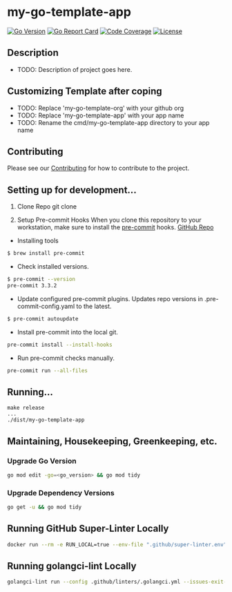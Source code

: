 # my-go-template-app

[![Go Version][go_version_img]][go_dev_url]
[![Go Report Card][go_report_img]][go_report_url]
[![Code Coverage][go_code_coverage_img]][repo_url]
[![License][repo_license_img]][repo_license_url]


## Description

* TODO: Description of project goes here.


## Customizing Template after coping

* TODO: Replace 'my-go-template-org' with your github org
* TODO: Replace 'my-go-template-app' with your app name
* TODO: Rename the cmd/my-go-template-app directory to your app name


## Contributing

Please see our [Contributing](./CONTRIBUTING.md) for how to contribute to the project.


## Setting up for development...

1. Clone Repo
git clone <LINK>

2. Setup Pre-commit Hooks
When you clone this repository to your workstation, make sure to install the [pre-commit](https://pre-commit.com/) hooks. [GitHub Repo](https://github.com/pre-commit/pre-commit)

* Installing tools
```bash
$ brew install pre-commit
```

* Check installed versions.
```bash
$ pre-commit --version
pre-commit 3.3.2
```

* Update configured pre-commit plugins.  Updates repo versions in .pre-commit-config.yaml to the latest.
```bash
$ pre-commit autoupdate
```

* Install pre-commit into the local git.
```bash
pre-commit install --install-hooks
```

* Run pre-commit checks manually.
```bash
pre-commit run --all-files
```

## Running...
```
make release
...
./dist/my-go-template-app
```


## Maintaining, Housekeeping, Greenkeeping, etc.

### Upgrade Go Version
```bash
go mod edit -go=<go_version> && go mod tidy
```

### Upgrade Dependency Versions
```bash
go get -u && go mod tidy
```

## Running GitHub Super-Linter Locally
```bash
docker run --rm -e RUN_LOCAL=true --env-file ".github/super-linter.env" -v $PWD:/tmp/lint github/super-linter:latest
```

## Running golangci-lint Locally
```bash
golangci-lint run --config .github/linters/.golangci.yml --issues-exit-code 0 --out-format=checkstyle
```


<!-- Go -->

[go_download_url]: https://golang.org/dl/
[go_install_url]: https://golang.org/cmd/go/#hdr-Compile_and_install_packages_and_dependencies
[go_version_img]: https://img.shields.io/badge/Go-1.20+-00ADD8?style=for-the-badge&logo=go
[go_report_img]: https://img.shields.io/badge/Go_report-A+-success?style=for-the-badge&logo=none
[go_report_url]: https://goreportcard.com/report/github.com/my-go-template-org/my-go-template-app
[go_code_coverage_img]: https://img.shields.io/badge/code_coverage-88%25-success?style=for-the-badge&logo=none
[go_dev_url]: https://pkg.go.dev/github.com/my-go-template-org/my-go-template-app

<!-- Repository -->

[repo_url]: https://github.com/my-go-template-org/my-go-template-app
[repo_logo_url]: https://github.com/my-go-template-org/my-go-template-app/wiki/Logo
[repo_logo_img]: https://github.com/my-go-template-org/my-go-template-app/assets/11155743/95024afc-5e3b-4d6f-8c9c-5daaa51d080d
[repo_license_url]: https://github.com/my-go-template-org/my-go-template-app/blob/main/LICENSE
[repo_license_img]: http://img.shields.io/badge/license-MIT-red.svg?style=for-the-badge&logo=none
[repo_cc_url]: https://creativecommons.org/licenses/by-sa/4.0/
[repo_v2_url]: https://github.com/my-go-template-org/my-go-template-app/tree/v2
[repo_v3_url]: https://github.com/my-go-template-org/my-go-template-app/tree/v3
[repo_issues_url]: https://github.com/my-go-template-org/my-go-template-app/issues
[repo_pull_request_url]: https://github.com/my-go-template-org/my-go-template-app/pulls
[repo_discussions_url]: https://github.com/my-go-template-org/my-go-template-app/discussions
[repo_releases_url]: https://github.com/my-go-template-org/my-go-template-app/releases
[repo_wiki_url]: https://github.com/my-go-template-org/my-go-template-app/wiki
[repo_wiki_img]: https://img.shields.io/badge/docs-wiki_page-blue?style=for-the-badge&logo=none
[repo_wiki_faq_url]: https://github.com/my-go-template-org/my-go-template-app/wiki/FAQ

<!-- Project -->

<!-- Author -->

[author]: https://github.com/

<!-- Readme links -->

[dev_to_url]: https://dev.to/
[redis_url]: https://redis.io/
[postgresql_url]: https://postgresql.org/
[nginx_url]: https://nginx.org/
[traefik_url]: https://traefik.io/traefik/
[vitejs_url]: https://vitejs.dev/
[vuejs_url]: https://vuejs.org/
[react_url]: https://reactjs.org/
[preact_url]: https://preactjs.com/
[nextjs_url]: https://nextjs.org/
[nuxt3_url]: https://v3.nuxtjs.org/
[svelte_url]: https://svelte.dev/
[lit_url]: https://lit.dev/
[chi_url]: https://github.com/go-chi/chi
[fiber_url]: https://github.com/gofiber/fiber
[net_http_url]: https://golang.org/pkg/net/http/
[docker_url]: https://hub.docker.com/r/koddr/cgapp
[python_url]: https://www.python.org/downloads/
[ansible_url]: https://docs.ansible.com/ansible/latest/installation_guide/intro_installation.html#installing-ansible-on-specific-operating-systems
[brew_url]: https://brew.sh/
